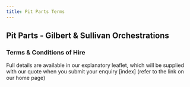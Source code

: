 ```yaml
---
title: Pit Parts Terms
---
```


## Pit Parts - Gilbert & Sullivan Orchestrations

### Terms & Conditions of Hire 

Full details are available in our explanatory leaflet, which will be supplied with our quote when you submit your enquiry [index] (refer to the link on our home page)
